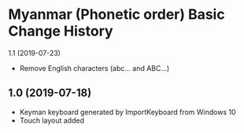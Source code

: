 Myanmar (Phonetic order) Basic Change History
====================

1.1 (2019-07-23)
* Remove English characters (abc... and ABC...)

1.0 (2019-07-18)
----------------
* Keyman keyboard generated by ImportKeyboard from Windows 10 
* Touch layout added
